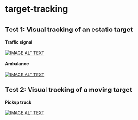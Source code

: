 # target-tracking
#
## Test 1: Visual tracking of an estatic target
#### Traffic signal
[![IMAGE ALT TEXT](https://img.youtube.com/vi/6v3g5ziTZP4/0.jpg)](https://www.youtube.com/watch?v=6v3g5ziTZP4)

#### Ambulance
[![IMAGE ALT TEXT](https://img.youtube.com/vi/cptr_4nzas8/0.jpg)](https://www.youtube.com/watch?v=cptr_4nzas8)


## Test 2: Visual tracking of a moving target
#### Pickup truck
[![IMAGE ALT TEXT](https://img.youtube.com/vi/iFO1mdOzXGk/0.jpg)](https://www.youtube.com/watch?v=iFO1mdOzXGk)
